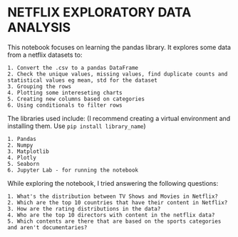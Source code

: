 # NETFLIX EXPLORATORY DATA ANALYSIS

This notebook focuses on learning the pandas library. It explores some data from a netflix datasets to:

    1. Convert the .csv to a pandas DataFrame
    2. Check the unique values, missing values, find duplicate counts and statistical values eg mean, std for the dataset
    3. Grouping the rows
    4. Plotting some intereseting charts
    5. Creating new columns based on categories
    6. Using conditionals to filter rows

The libraries used include: (I recommend creating a virtual environment and installing them. Use `pip install library_name`)

    1. Pandas
    2. Numpy
    3. Matplotlib
    4. Plotly
    5. Seaborn
    6. Jupyter Lab - for running the notebook


While exploring the notebook, I tried answering the following questions:

    1. What's the distribution between TV Shows and Movies in Netflix?
    2. Which are the top 10 countries that have their content in Netflix?
    3. How are the rating distributions in the data?
    4. Who are the top 10 directors with content in the netflix data?
    5. Which contents are there that are based on the sports categories and aren't documentaries?
    